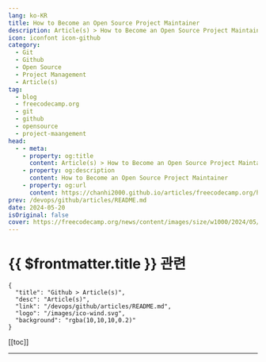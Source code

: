 ```yaml
---
lang: ko-KR
title: How to Become an Open Source Project Maintainer
description: Article(s) > How to Become an Open Source Project Maintainer
icon: iconfont icon-github
category: 
  - Git
  - Github
  - Open Source
  - Project Management
  - Article(s)
tag: 
  - blog
  - freecodecamp.org
  - git
  - github
  - opensource
  - project-maangement
head:
  - - meta:
    - property: og:title
      content: Article(s) > How to Become an Open Source Project Maintainer
    - property: og:description
      content: How to Become an Open Source Project Maintainer
    - property: og:url
      content: https://chanhi2000.github.io/articles/freecodecamp.org/how-to-create-a-react-chatbot.html
prev: /devops/github/articles/README.md
date: 2024-05-20
isOriginal: false
cover: https://freecodecamp.org/news/content/images/size/w1000/2024/05/fcc_maintain.png
---
```


# {{ $frontmatter.title }} 관련

```component VPCard
{
  "title": "Github > Article(s)",
  "desc": "Article(s)",
  "link": "/devops/github/articles/README.md",
  "logo": "/images/ico-wind.svg",
  "background": "rgba(10,10,10,0.2)"
}
```

[[toc]]

---

<SiteInfo
  name="How to Become an Open Source Project Maintainer"
  desc="You might be wondering why you would want to become an open source maintainer.  Well, I can tell you from my own experience that you'll learn a lot, grow your network, and meet and collaborate with people you wouldn’t have the opportunity to otherwise.  It also helps you..."
  url="https://freecodecamp.org/news/how-to-create-a-react-chatbot/"
  logo="https://cdn.freecodecamp.org/universal/favicons/favicon.ico"
  preview="https://freecodecamp.org/news/content/images/size/w1000/2024/05/fcc_maintain.png"/>

<!-- TODO: 작성 -->

